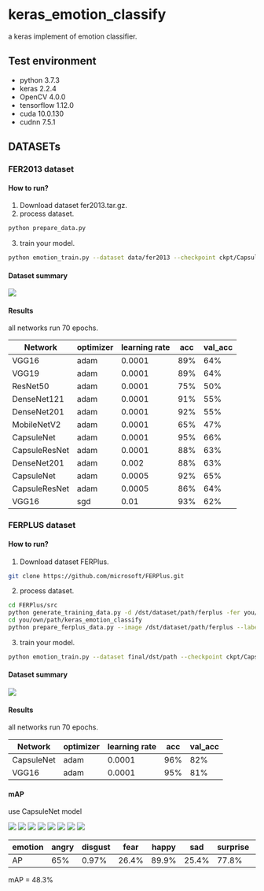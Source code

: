 # keras_emotion_classify
a keras implement of emotion classifier.


## Test environment
* python 3.7.3
* keras 2.2.4
* OpenCV 4.0.0
* tensorflow 1.12.0
* cuda 10.0.130
* cudnn 7.5.1

## DATASETs

### FER2013 dataset

#### How to run?
1. Download dataset fer2013.tar.gz.
2. process dataset.
```sh
python prepare_data.py
```
3. train your model.
```sh
python emotion_train.py --dataset data/fer2013 --checkpoint ckpt/CapsuleNet -b 128 --network CapsuleNet
```


#### Dataset summary
![](https://github.com/YouYouExcellent/keras_emotion_classify/blob/master/fer2013_summary.png)


#### Results

all networks run 70 epochs.

| Network		| optimizer	| learning rate	| acc	| val_acc	|
| --------- | --------- | ------------- | --- | ------- |
| VGG16			| adam		| 0.0001			| 89%	| 64%		|
| VGG19			| adam		| 0.0001			| 89%	| 64%		|
| ResNet50		| adam		| 0.0001			| 75%	| 50%		|
| DenseNet121	| adam		| 0.0001			| 91%	| 55%		|
| DenseNet201	| adam		| 0.0001			| 92%	| 55%		|
| MobileNetV2	| adam		| 0.0001			| 65%	| 47%		|
| CapsuleNet		| adam		| 0.0001			| 95%	| 66%		|
| CapsuleResNet	| adam		| 0.0001			| 88%	| 63%			|
| DenseNet201	| adam		| 0.002			| 88%	| 63%		|
| CapsuleNet		| adam		| 0.0005			| 92%	| 65%		|
| CapsuleResNet	| adam		| 0.0005			| 86%	| 64%		|
| VGG16			| sgd		| 0.01			|93%	| 62%		|

### FERPLUS dataset

#### How to run?
1. Download dataset FERPlus.
```sh
git clone https://github.com/microsoft/FERPlus.git
```
2. process dataset.
```sh
cd FERPlus/src
python generate_training_data.py -d /dst/dataset/path/ferplus -fer you/fer2013/dataset/path/fer2013.csv -ferplus ../fer2013new.csv
cd you/own/path/keras_emotion_classify
python prepare_ferplus_data.py --image /dst/dataset/path/ferplus --label FERPlus/data --dst final/dst/path

```
3. train your model.
```sh
python emotion_train.py --dataset final/dst/path --checkpoint ckpt/CapsuleNet -b 128 --network CapsuleNet
```


#### Dataset summary
![](https://github.com/YouYouExcellent/keras_emotion_classify/blob/master/ferplus_summary.png)


#### Results

all networks run 70 epochs.

| Network		| optimizer	| learning rate	| acc	| val_acc	|
| --------- | --------- | ------------- | --- | ------- |
| CapsuleNet	| adam		| 0.0001		| 96%	| 82%		|
| VGG16	| adam		| 0.0001		| 95%	| 81%		|

#### mAP
use CapsuleNet model

![](https://github.com/YouYouExcellent/keras_emotion_classify/blob/master/ferplus_ap_angry.png)
![](https://github.com/YouYouExcellent/keras_emotion_classify/blob/master/ferplus_ap_disgust.png)
![](https://github.com/YouYouExcellent/keras_emotion_classify/blob/master/ferplus_ap_fear.png)
![](https://github.com/YouYouExcellent/keras_emotion_classify/blob/master/ferplus_ap_happy.png)
![](https://github.com/YouYouExcellent/keras_emotion_classify/blob/master/ferplus_ap_sad.png)
![](https://github.com/YouYouExcellent/keras_emotion_classify/blob/master/ferplus_ap_surprise.png)
![](https://github.com/YouYouExcellent/keras_emotion_classify/blob/master/ferplus_ap_neutral.png)
![](https://github.com/YouYouExcellent/keras_emotion_classify/blob/master/ferplus_ap_contempt.png)

| emotion	| angry | disgust| fear	| happy	| sad | surprise | neutral | contempt |
| --------- | --------- | ------------- | --- | ------- |--- |--- |--- |--- |
| AP | 65% | 0.97%		| 26.4%	| 89.9%		| 25.4% | 77.8% | 74.9% | 26.3% |


mAP = 48.3%

